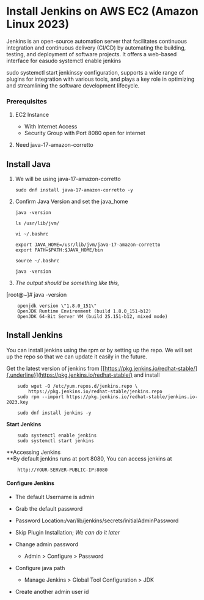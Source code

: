 # **Install Jenkins on AWS EC2 (Amazon Linux 2023)**

Jenkins is an open-source automation server that facilitates continuous
integration and continuous delivery (CI/CD) by automating the building,
testing, and deployment of software projects. It offers a web-based
interface for easudo systemctl enable jenkins

sudo systemctl start jenkinssy configuration, supports a wide range of
plugins for integration with various tools, and plays a key role in
optimizing and streamlining the software development lifecycle.

### **Prerequisites**

1.  EC2 Instance

    -   With Internet Access
    -   Security Group with Port 8080 open for internet

2. Need java-17-amazon-corretto

## **Install Java**

1.  We will be using java-17-amazon-corretto

        sudo dnf install java-17-amazon-corretto -y

2.  Confirm Java Version and set the java_home

        java -version

        ls /usr/lib/jvm/

        vi ~/.bashrc

        export JAVA_HOME=/usr/lib/jvm/java-17-amazon-corretto
        export PATH=$PATH:$JAVA_HOME/bin

        source ~/.bashrc

        java -version

3.  *The output should be something like this,*

\[root@\~\]#     java -version

        openjdk version \"1.8.0_151\"
        OpenJDK Runtime Environment (build 1.8.0_151-b12)
        OpenJDK 64-Bit Server VM (build 25.151-b12, mixed mode)

## **Install Jenkins**

You can install jenkins using the rpm or by setting up the repo. We will
set up the repo so that we can update it easily in the future.

Get the latest version of jenkins from
 [[https://pkg.jenkins.io/redhat-stable/]{.underline}](https://pkg.jenkins.io/redhat-stable/) and install

        sudo wget -O /etc/yum.repos.d/jenkins.repo \
            https://pkg.jenkins.io/redhat-stable/jenkins.repo
        sudo rpm --import https://pkg.jenkins.io/redhat-stable/jenkins.io-2023.key

        sudo dnf install jenkins -y

**Start Jenkins**

        sudo systemctl enable jenkins
        sudo systemctl start jenkins

**Accessing Jenkins\
**By default jenkins runs at port 8080, You can access jenkins at

        http://YOUR-SERVER-PUBLIC-IP:8080

#### **Configure Jenkins**

-   The default Username is admin

-   Grab the default password

-   Password Location:/var/lib/jenkins/secrets/initialAdminPassword

-   Skip Plugin Installation; *We can do it later*

-   Change admin password

    -   Admin \> Configure \> Password

-   Configure java path

    -   Manage Jenkins \> Global Tool Configuration \> JDK

-   Create another admin user id
